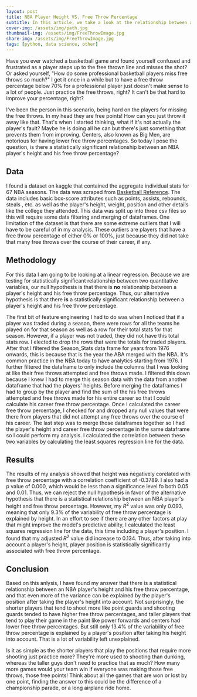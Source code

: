 ```yaml
---
layout: post
title: NBA Player Height VS. Free Throw Percentage
subtitle: In this article, we take a look at the relationship between an NBA player's height and his free throw percentage.
cover-img: /assets/img/path.jpg
thumbnail-img: /assets/img/FreeThrowImage.jpg
share-img: /assets/img/FreeThrowImage.jpg
tags: [python, data science, other]
---
```


Have you ever watched a basketball game and found yourself confused and frustrated as a player steps up to the free thrown line and misses the shot? Or asked yourself, "How do some professional basketball players miss free throws so much?" I get it once in a while but to have a free throw percentage below 70% for a professional player just doesn't make sense to a lot of people. Just practice the free throws, right? It can't be that hard to improve your percentage, right? 

I've been the person in this scenario, being hard on the players for missing the free throws. In my head they are free points! How can you just throw it away like that. That's when I started thinking, what if it's not actually the player's fault? Maybe he is doing all he can but there's just something that prevents them from improving. Centers, also known as Big Men, are notorious for having lower free throw percentages. So today I pose the question, is there a statistically significant relationship between an NBA player's height and his free throw percentage?

## Data
I found a dataset on kaggle that contained the aggregate individual stats for 67 NBA seasons. The data was scraped from [Basketball Reference](https://www.basketball-reference.com/). The data includes basic box-score attributes such as points, assists, rebounds, steals , etc. as well as the player's height, weight, position and other details like the college they attended. This data was split up into three csv files so this will require some data filtering and merging of dataframes. One limitation of the dataset is that there are some extreme outliers that I will have to be careful of in my analysis. These outliers are players that have a free throw percentage of either 0% or 100%, just because they did not take that many free throws over the course of their career, if any. 

## Methodology
For this data I am going to be looking at a linear regression. Because we are testing for statistically significant relationship between two quantitative variables, our null hypothesis is that there is **no** relationship between a player's height and his free throw percentage. Thus, our alternative hypothesis is that there **is** a statistically significant relationship between a player's height and his free throw percentage. 

The first bit of feature engineering I had to do was when I noticed that if a player was traded during a season, there were rows for all the teams he played on for that season as well as a row for their total stats for that season. However, if a player was not traded, they did not have this total stats row. I elected to drop the rows that were the totals for traded players. After that I filtered the Season_Stats data frame for years from 1976 onwards, this is because that is the year the ABA merged with the NBA. It's common practice in the NBA today to have analytics starting from 1976. I further filtered the dataframe to only include the columns that I was looking at like their free throws attempted and free throws made. I filtered this down because I knew I had to merge this season data with the data from another dataframe that had the players' heights. Before merging the dataframes I had to group by the player and find the sum of the his free throws attempted and free throws made for his entire career so that I could calculate his career free throw percentage. Once I calculated the career free throw percentage, I checked for and dropped any null values that were there from players that did not attempt any free throws over the course of his career. The last step was to merge those dataframes together so I had the player's height and career free throw percentage in the same dataframe so I could perform my analysis. I calculated the correlation between these two variables by calculating the least squares regression line for the data. 

## Results
The results of my analysis showed that height was negatively corelated with free throw percentage with a correlation coefficient of -0.3789. I also had a p value of 0.000, which would be less than a significance level fo both 0.05 and 0.01. Thus, we can reject the null hypothesis in favor of the alternative hypothesis that there is a statistical relationship between an NBA player's height and free throw percentage. However, my $R^2$ value was only 0.093, meaning that only 9.3% of the variability of free throw percentage is explained by height. In an effort to see if there are any other factors at play that might improve the model's predictive ability, I calculated the least squares regression line for the data, this time including a player's position. I found that my adjusted $R^2$ value did increase to 0.134. Thus, after taking into account a player's height, player position is statistically significantly associated with free throw percentage. 

## Conclusion
Based on this anlysis, I have found my answer that there is a statistical relationship between an NBA player's height and his free throw percentage, and that even more of the variance can be explained by the player's position after taking the player's height into account. Not surprisingly, the shorter players that tend to shoot more like point guards and shooting guards tended to have higher free throw percentages, and taller players that tend to play their game in the paint like power forwards and centers had lower free throw percentages. But still only 13.4% of the variability of free throw percentage is explained by a player's position after taking his height into account. That is a lot of variability left unexplained. 

Is it as simple as the shorter players that play the positions that require more shooting just practice more? They're more used to shooting than dunking, whereas the taller guys don't need to practice that as much? How many more games would your team win if everyone was making those free throws, those free points! Think about all the games that are won or lost by one point, finding the answer to this could be the difference of a championship parade, or a long airplane ride home.
